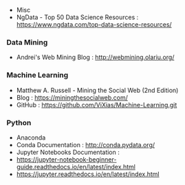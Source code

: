 
* Misc
 * NgData - Top 50 Data Science Resources : https://www.ngdata.com/top-data-science-resources/

### Data Mining

* Andrei's Web Mining Blog : http://webmining.olariu.org/

### Machine Learning

* Matthew A. Russell - Mining the Social Web (2nd Edition)
 * Blog : https://miningthesocialweb.com/
 * GitHub : https://github.com/ViXias/Machine-Learning.git

### Python

* Anaconda
 * Conda Documentation : http://conda.pydata.org/
 * Jupyter Notebooks Documentation : 
  * https://jupyter-notebook-beginner-guide.readthedocs.io/en/latest/index.html
  * https://jupyter.readthedocs.io/en/latest/index.html
